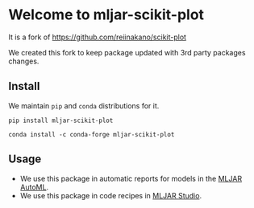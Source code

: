 # Welcome to mljar-scikit-plot

It is a fork of https://github.com/reiinakano/scikit-plot

We created this fork to keep package updated with 3rd party packages changes. 

## Install

We maintain `pip` and `conda` distributions for it.

```
pip install mljar-scikit-plot
```

```
conda install -c conda-forge mljar-scikit-plot
```

## Usage

- We use this package in automatic reports for models in the [MLJAR AutoML](https://github.com/mljar/mljar-supervised).
- We use this package in code recipes in [MLJAR Studio](https://mljar.com).
